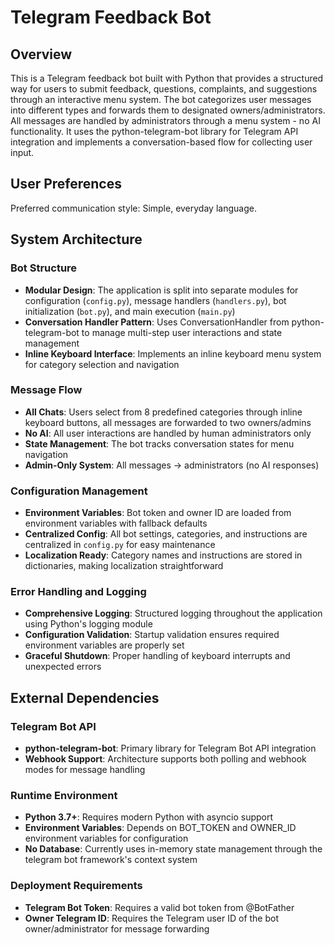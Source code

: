 # Telegram Feedback Bot

## Overview

This is a Telegram feedback bot built with Python that provides a structured way for users to submit feedback, questions, complaints, and suggestions through an interactive menu system. The bot categorizes user messages into different types and forwards them to designated owners/administrators. All messages are handled by administrators through a menu system - no AI functionality. It uses the python-telegram-bot library for Telegram API integration and implements a conversation-based flow for collecting user input.

## User Preferences

Preferred communication style: Simple, everyday language.

## System Architecture

### Bot Structure
- **Modular Design**: The application is split into separate modules for configuration (`config.py`), message handlers (`handlers.py`), bot initialization (`bot.py`), and main execution (`main.py`)
- **Conversation Handler Pattern**: Uses ConversationHandler from python-telegram-bot to manage multi-step user interactions and state management
- **Inline Keyboard Interface**: Implements an inline keyboard menu system for category selection and navigation

### Message Flow
- **All Chats**: Users select from 8 predefined categories through inline keyboard buttons, all messages are forwarded to two owners/admins
- **No AI**: All user interactions are handled by human administrators only
- **State Management**: The bot tracks conversation states for menu navigation
- **Admin-Only System**: All messages → administrators (no AI responses)

### Configuration Management
- **Environment Variables**: Bot token and owner ID are loaded from environment variables with fallback defaults
- **Centralized Config**: All bot settings, categories, and instructions are centralized in `config.py` for easy maintenance
- **Localization Ready**: Category names and instructions are stored in dictionaries, making localization straightforward

### Error Handling and Logging
- **Comprehensive Logging**: Structured logging throughout the application using Python's logging module
- **Configuration Validation**: Startup validation ensures required environment variables are properly set
- **Graceful Shutdown**: Proper handling of keyboard interrupts and unexpected errors

## External Dependencies

### Telegram Bot API
- **python-telegram-bot**: Primary library for Telegram Bot API integration
- **Webhook Support**: Architecture supports both polling and webhook modes for message handling

### Runtime Environment
- **Python 3.7+**: Requires modern Python with asyncio support
- **Environment Variables**: Depends on BOT_TOKEN and OWNER_ID environment variables for configuration
- **No Database**: Currently uses in-memory state management through the telegram bot framework's context system

### Deployment Requirements
- **Telegram Bot Token**: Requires a valid bot token from @BotFather
- **Owner Telegram ID**: Requires the Telegram user ID of the bot owner/administrator for message forwarding